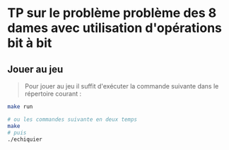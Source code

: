# TP sur le problème problème des 8 dames avec utilisation d'opérations bit à bit

## Jouer au jeu

> Pour jouer au jeu il suffit d'exécuter la commande suivante dans le répertoire courant :

```sh
make run

# ou les commandes suivante en deux temps
make
# puis
./echiquier

